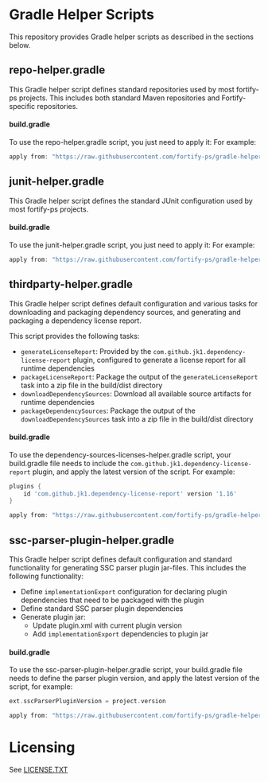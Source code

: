 # Gradle Helper Scripts

This repository provides Gradle helper scripts as described in the
sections below.

## repo-helper.gradle

This Gradle helper script defines standard repositories used by most fortify-ps 
projects. This includes both standard Maven repositories and Fortify-specific 
repositories.

#### build.gradle

To use the repo-helper.gradle script, you just need to apply it: 
For example:

```gradle
apply from: "https://raw.githubusercontent.com/fortify-ps/gradle-helpers/<version>/repo-helper.gradle"
```

## junit-helper.gradle

This Gradle helper script defines the standard JUnit configuration used by most fortify-ps 
projects.

#### build.gradle

To use the junit-helper.gradle script, you just need to apply it: 
For example:

```gradle
apply from: "https://raw.githubusercontent.com/fortify-ps/gradle-helpers/<version>/junit-helper.gradle"
```

## thirdparty-helper.gradle

This Gradle helper script defines default configuration and various tasks for downloading and packaging dependency sources, and generating and packaging a dependency license report.

This script provides the following tasks:

* `generateLicenseReport`: Provided by the `com.github.jk1.dependency-license-report` plugin, configured to generate a license report for all runtime dependencies
* `packageLicenseReport`: Package the output of the `generateLicenseReport` task into a zip file in the build/dist directory
* `downloadDependencySources`: Download all available source artifacts for runtime dependencies
* `packageDependencySources`: Package the output of the `downloadDependencySources` task into a zip file in the build/dist directory

#### build.gradle

To use the dependency-sources-licenses-helper.gradle script, your build.gradle file needs to include the `com.github.jk1.dependency-license-report` plugin, and apply the latest version of the script. 
For example:

```gradle
plugins {
    id 'com.github.jk1.dependency-license-report' version '1.16'
}

apply from: "https://raw.githubusercontent.com/fortify-ps/gradle-helpers/<version>/thirdparty-helper.gradle"
```

## ssc-parser-plugin-helper.gradle

This Gradle helper script defines default configuration and standard functionality for generating SSC parser plugin jar-files. This includes the following functionality:

* Define `implementationExport` configuration for declaring plugin dependencies that need to be packaged with the plugin
* Define standard SSC parser plugin dependencies
* Generate plugin jar:
    * Update plugin.xml with current plugin version
    * Add `implementationExport` dependencies to plugin jar

#### build.gradle

To use the ssc-parser-plugin-helper.gradle script, your build.gradle file needs to define the parser plugin version, and apply the latest version of the script, for example:

```gradle
ext.sscParserPluginVersion = project.version

apply from: "https://raw.githubusercontent.com/fortify-ps/gradle-helpers/<version>/ssc-parser-plugin-helper.gradle"
```

# Licensing

See [LICENSE.TXT](LICENSE.TXT)

